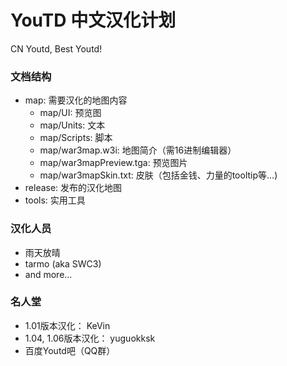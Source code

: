 # YouTD 中文汉化计划
CN Youtd, Best Youtd!
### 文档结构
- map: 需要汉化的地图内容
  - map/UI: 预览图
  - map/Units: 文本
  - map/Scripts: 脚本
  - map/war3map.w3i: 地图简介（需16进制编辑器）
  - map/war3mapPreview.tga: 预览图片
  - map/war3mapSkin.txt: 皮肤（包括金钱、力量的tooltip等...)
- release: 发布的汉化地图
- tools: 实用工具

### 汉化人员
- 雨天放晴
- tarmo (aka SWC3)
- and more...

### 名人堂
- 1.01版本汉化： KeVin
- 1.04, 1.06版本汉化： yuguokksk
- 百度Youtd吧（QQ群）
